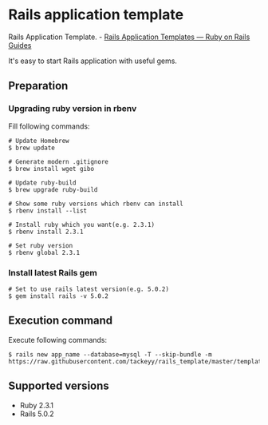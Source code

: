 # Rails application template

Rails Application Template. - [Rails Application Templates — Ruby on Rails Guides](http://guides.rubyonrails.org/rails_application_templates.html)

It's easy to start Rails application with useful gems.

## Preparation

### Upgrading ruby version in rbenv

Fill following commands:

```
# Update Homebrew
$ brew update

# Generate modern .gitignore
$ brew install wget gibo

# Update ruby-build
$ brew upgrade ruby-build

# Show some ruby versions which rbenv can install
$ rbenv install --list

# Install ruby which you want(e.g. 2.3.1)
$ rbenv install 2.3.1

# Set ruby version
$ rbenv global 2.3.1
```

### Install latest Rails gem

```
# Set to use rails latest version(e.g. 5.0.2)
$ gem install rails -v 5.0.2
```

## Execution command

Execute following commands:

```
$ rails new app_name --database=mysql -T --skip-bundle -m https://raw.githubusercontent.com/tackeyy/rails_template/master/template.rb
```

## Supported versions

- Ruby 2.3.1
- Rails 5.0.2
